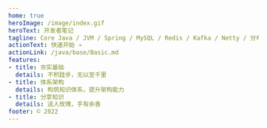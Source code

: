 ```yaml
---
home: true
heroImage: /image/index.gif
heroText: 开发者笔记
tagline: Core Java / JVM / Spring / MySQL / Redis / Kafka / Netty / 分布式系统 / 系统架构
actionText: 快速开始 →
actionLink: /java/base/Basic.md
features:
- title: 夯实基础
  details: 不积跬步，无以至千里
- title: 体系架构
  details: 构筑知识体系，提升架构能力
- title: 分享知识
  details: 送人玫瑰，手有余香
footer: © 2022
---
```


